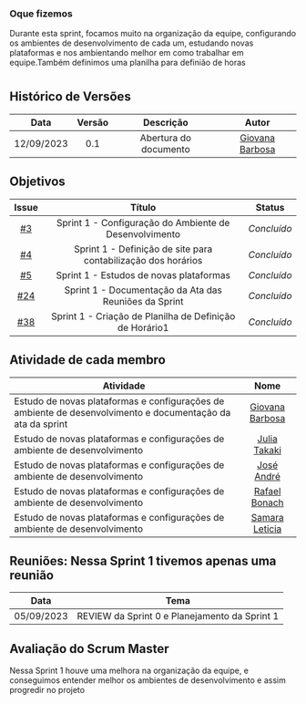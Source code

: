 ### Oque fizemos

Durante esta sprint, focamos muito na organização da equipe, configurando os ambientes de desenvolvimento de cada um, estudando novas plataformas e nos ambientando melhor em como trabalhar em equipe.Também definimos uma planilha para definião de horas

#

## Histórico de Versões

| Data       | Versão | Descrição                                 | Autor             |
| :--------: | :----: | :--------------------:                    | :---------------: |
| 12/09/2023 |  0.1   | Abertura do documento                     | [Giovana Barbosa ](https://github.com/gio221) |

## Objetivos

|                            Issue                             |              Título               |                    Status                     |
| :----------------------------------------------------------: | :-------------------------------: | :-------------------------------------------------: |
| [#3](https://github.com/unb-mds/2023-2-Squad07/issues/3) | Sprint 1 - Configuração do Ambiente de Desenvolvimento | _Concluído_ |
| [#4](https://github.com/unb-mds/2023-2-Squad07/issues/4) | Sprint 1 - Definição de site para contabilização dos horários | _Concluído_ |
|[#5](https://github.com/unb-mds/2023-2-Squad07/issues/5) |  Sprint 1 - Estudos de novas plataformas   |  _Concluído_|
| [#24](https://github.com/unb-mds/2023-2-Squad07/issues/24) | Sprint 1 - Documentação da Ata das Reuniões da Sprint  |  _Concluído_|
| [#38](https://github.com/unb-mds/2023-2-Squad07/issues/38) | Sprint 1 - Criação de Planilha de Definição de Horário1  |  _Concluído_ |


## Atividade de cada membro
| Atividade        |                                                                           Nome                                                                            |
| ------------- | :-------------------------------------------------------------------------------------------------------------------------------------------------------: |
| Estudo de novas plataformas e configurações de ambiente de desenvolvimento e documentação da ata da sprint  |                                                    [Giovana Barbosa ](https://github.com/gio221)                                                    |
| Estudo de novas plataformas e configurações de ambiente de desenvolvimento |                                                    [Julia Takaki](https://github.com/juliatakaki)                                                    |
|Estudo de novas plataformas e configurações de ambiente de desenvolvimento      |                   [José André](https://github.com/joseandre25)                                                     |
|Estudo de novas plataformas e configurações de ambiente de desenvolvimento  |                                                    [Rafael Bonach](https://github.com/RafaBonach)                                                    |
|Estudo de novas plataformas e configurações de ambiente de desenvolvimento    |                                                    [Samara Leticia](https://github.com/samarawwleticia)                                                    |



## Reuniões: Nessa Sprint 1 tivemos apenas uma reunião

| Data       | Tema                             
| :---------:| :---------------------------------------------:      
| 05/09/2023 |  REVIEW da Sprint 0 e Planejamento da Sprint 1   

## Avaliação do Scrum Master

Nessa Sprint 1 houve uma melhora na organização da equipe, e conseguimos entender melhor os ambientes de desenvolvimento e assim progredir no projeto